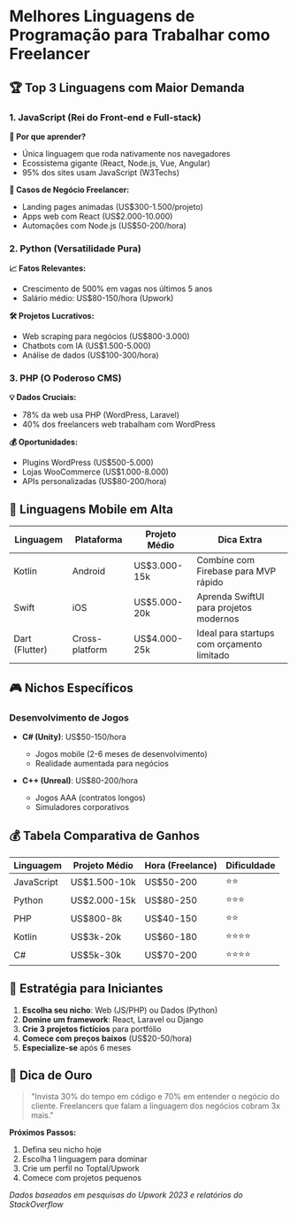 # Melhores Linguagens de Programação para Trabalhar como Freelancer

## 🏆 Top 3 Linguagens com Maior Demanda

### 1. JavaScript (Rei do Front-end e Full-stack)

**🚀 Por que aprender?**

- Única linguagem que roda nativamente nos navegadores
- Ecossistema gigante (React, Node.js, Vue, Angular)
- 95% dos sites usam JavaScript (W3Techs)

**💼 Casos de Negócio Freelancer:**

- Landing pages animadas (US$300-1.500/projeto)
- Apps web com React (US$2.000-10.000)
- Automações com Node.js (US$50-200/hora)

### 2. Python (Versatilidade Pura)

**📈 Fatos Relevantes:**

- Crescimento de 500% em vagas nos últimos 5 anos
- Salário médio: US$80-150/hora (Upwork)

**🛠 Projetos Lucrativos:**

- Web scraping para negócios (US$800-3.000)
- Chatbots com IA (US$1.500-5.000)
- Análise de dados (US$100-300/hora)

### 3. PHP (O Poderoso CMS)

**💡 Dados Cruciais:**

- 78% da web usa PHP (WordPress, Laravel)
- 40% dos freelancers web trabalham com WordPress

**💰 Oportunidades:**

- Plugins WordPress (US$500-5.000)
- Lojas WooCommerce (US$1.000-8.000)
- APIs personalizadas (US$80-200/hora)

## 📱 Linguagens Mobile em Alta

| Linguagem      | Plataforma     | Projeto Médio | Dica Extra                                 |
| -------------- | -------------- | ------------- | ------------------------------------------ |
| Kotlin         | Android        | US$3.000-15k  | Combine com Firebase para MVP rápido       |
| Swift          | iOS            | US$5.000-20k  | Aprenda SwiftUI para projetos modernos     |
| Dart (Flutter) | Cross-platform | US$4.000-25k  | Ideal para startups com orçamento limitado |

## 🎮 Nichos Específicos

### Desenvolvimento de Jogos

- **C# (Unity)**: US$50-150/hora

  - Jogos mobile (2-6 meses de desenvolvimento)
  - Realidade aumentada para negócios

- **C++ (Unreal)**: US$80-200/hora
  - Jogos AAA (contratos longos)
  - Simuladores corporativos

## 💰 Tabela Comparativa de Ganhos

| Linguagem  | Projeto Médio | Hora (Freelance) | Dificuldade |
| ---------- | ------------- | ---------------- | ----------- |
| JavaScript | US$1.500-10k  | US$50-200        | ⭐⭐        |
| Python     | US$2.000-15k  | US$80-250        | ⭐⭐⭐      |
| PHP        | US$800-8k     | US$40-150        | ⭐⭐        |
| Kotlin     | US$3k-20k     | US$60-180        | ⭐⭐⭐⭐    |
| C#         | US$5k-30k     | US$70-200        | ⭐⭐⭐⭐    |

## 🚀 Estratégia para Iniciantes

1. **Escolha seu nicho**: Web (JS/PHP) ou Dados (Python)
2. **Domine um framework**: React, Laravel ou Django
3. **Crie 3 projetos fictícios** para portfólio
4. **Comece com preços baixos** (US$20-50/hora)
5. **Especialize-se** após 6 meses

## 📌 Dica de Ouro

> "Invista 30% do tempo em código e 70% em entender o negócio do cliente. Freelancers que falam a linguagem dos negócios cobram 3x mais."

**Próximos Passos:**

1. Defina seu nicho hoje
2. Escolha 1 linguagem para dominar
3. Crie um perfil no Toptal/Upwork
4. Comece com projetos pequenos

_Dados baseados em pesquisas do Upwork 2023 e relatórios do StackOverflow_
